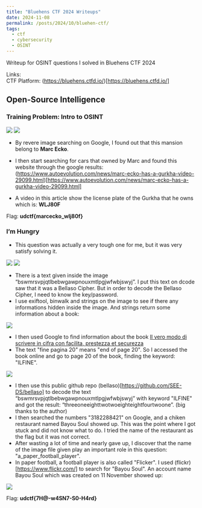 ```yaml
---
title: "Bluehens CTF 2024 Writeups"
date: 2024-11-08
permalink: /posts/2024/10/bluehen-ctf/
tags:
  - ctf
  - cybersecurity
  - OSINT
---
```


Writeup for OSINT questions I solved in Bluehens CTF 2024

Links: <br>
CTF Platform: (https://bluehens.ctfd.io/)[https://bluehens.ctfd.io/]

## Open-Source Intelligence

### Training Problem: Intro to OSINT

<img src='/images/introosint.png'>
<img src='/images/house.png'>

- By revere image searching on Google, I found out that this mansion belong to **Marc Ecko**.
- I then start searching for cars that owned by Marc and found this website through the google results: (https://www.autoevolution.com/news/marc-ecko-has-a-gurkha-video-29099.html)[https://www.autoevolution.com/news/marc-ecko-has-a-gurkha-video-29099.html]

- A video in this article show the license plate of the Gurkha that he owns which is: **WLJ80F** <br>

Flag: **udctf{marcecko_wlj80f}**

### I’m Hungry

- This question was actually a very tough one for me, but it was very satisfy solving it.

<img src='/images/hungry.png'>
<img src='/images/fball.jpg'>

- There is a text given inside the image “bswmrsvpjqtlbebwgawpnouxmtlpgjwfwbjswyj”. I put this text on dcode saw that it was a Bellaso Cipher. But in order to decode the Bellaso Cipher, I need to know the key/password.
- I use exiftool, binwalk and strings on the image to see if there any informations hidden inside the image. And strings return some information about a book:

<img src='/images/book1.png'>

- I then used Google to find information about the book [Il vero modo di scrivere in cifra con facilita, prestezza et securezza](https://books.google.ca/books/about/Il_vero_modo_di_scrivere_in_cifra_con_fa.html?hl=it&id=dqNNAAAAcAAJ&redir_esc=y)
- The text "fine pagina 20" means "end of page 20". So I accessed the book online and go to page 20 of the book, finding the keyword: "ILFINE".

<img src='/images/book2.png'>

- I then use this public github repo (bellaso)[https://github.com/SEE-DS/bellaso] to decode the text “bswmrsvpjqtlbebwgawpnouxmtlpgjwfwbjswyj” with keyword "ILFINE" and got the result: “threeoneeighttwotwoeighteightfourtwoone”. (big thanks to the author)
- I then searched the numbers "3182288421" on Google, and a chiken restaurant named Bayou Soul showed up. This was the point where I got stuck and did not know what to do. I tried the name of the restaurant as the flag but it was not correct.
- After wasting a lot of time and nearly gave up, I discover that the name of the image file given play an important role in this question: "a_paper_football_player".
- In paper football, a football player is also called "Flicker". I used (flickr)[https://www.flickr.com/] to search for "Bayou Soul". An account name Bayou Soul which was created on 11 November showed up:

<img src='/images/bayou.png'>

Flag: **udctf{7H@-w4SN7-S0-H4rd}**
